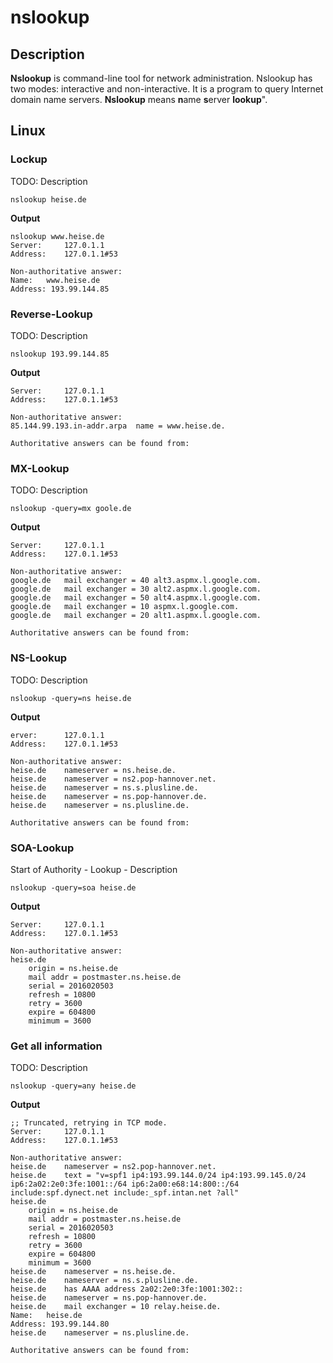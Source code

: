 # nslookup


## Description
**Nslookup** is command-line tool for network administration. Nslookup has two modes: interactive and non-interactive. It is a program to query Internet domain name servers. **Nslookup** means **n**ame **s**erver **lookup**".

 
## Linux
 
### Lockup

TODO: Description

```
nslookup heise.de
```

**Output**
```
nslookup www.heise.de
Server:		127.0.1.1
Address:	127.0.1.1#53

Non-authoritative answer:
Name:	www.heise.de
Address: 193.99.144.85
```


### Reverse-Lookup
 
TODO: Description

```
nslookup 193.99.144.85
```
**Output**
```
Server:		127.0.1.1
Address:	127.0.1.1#53

Non-authoritative answer:
85.144.99.193.in-addr.arpa	name = www.heise.de.

Authoritative answers can be found from:
```

### MX-Lookup

TODO: Description

```
nslookup -query=mx goole.de
```

**Output**
```
Server:		127.0.1.1
Address:	127.0.1.1#53

Non-authoritative answer:
google.de	mail exchanger = 40 alt3.aspmx.l.google.com.
google.de	mail exchanger = 30 alt2.aspmx.l.google.com.
google.de	mail exchanger = 50 alt4.aspmx.l.google.com.
google.de	mail exchanger = 10 aspmx.l.google.com.
google.de	mail exchanger = 20 alt1.aspmx.l.google.com.

Authoritative answers can be found from:
```
### NS-Lookup

TODO: Description

```
nslookup -query=ns heise.de
```

**Output**
```
erver:		127.0.1.1
Address:	127.0.1.1#53

Non-authoritative answer:
heise.de	nameserver = ns.heise.de.
heise.de	nameserver = ns2.pop-hannover.net.
heise.de	nameserver = ns.s.plusline.de.
heise.de	nameserver = ns.pop-hannover.de.
heise.de	nameserver = ns.plusline.de.

Authoritative answers can be found from:
```

### SOA-Lookup

Start of Authority - Lookup - Description

```
nslookup -query=soa heise.de
```

**Output**
```
Server:		127.0.1.1
Address:	127.0.1.1#53

Non-authoritative answer:
heise.de
	origin = ns.heise.de
	mail addr = postmaster.ns.heise.de
	serial = 2016020503
	refresh = 10800
	retry = 3600
	expire = 604800
	minimum = 3600
```

### Get all information

TODO: Description

```
nslookup -query=any heise.de
```

**Output**
```
;; Truncated, retrying in TCP mode.
Server:		127.0.1.1
Address:	127.0.1.1#53

Non-authoritative answer:
heise.de	nameserver = ns2.pop-hannover.net.
heise.de	text = "v=spf1 ip4:193.99.144.0/24 ip4:193.99.145.0/24 ip6:2a02:2e0:3fe:1001::/64 ip6:2a00:e68:14:800::/64 include:spf.dynect.net include:_spf.intan.net ?all"
heise.de
	origin = ns.heise.de
	mail addr = postmaster.ns.heise.de
	serial = 2016020503
	refresh = 10800
	retry = 3600
	expire = 604800
	minimum = 3600
heise.de	nameserver = ns.heise.de.
heise.de	nameserver = ns.s.plusline.de.
heise.de	has AAAA address 2a02:2e0:3fe:1001:302::
heise.de	nameserver = ns.pop-hannover.de.
heise.de	mail exchanger = 10 relay.heise.de.
Name:	heise.de
Address: 193.99.144.80
heise.de	nameserver = ns.plusline.de.

Authoritative answers can be found from:
```

